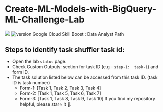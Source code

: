 # Create-ML-Models-with-BigQuery-ML-Challenge-Lab
 ![](https://img.shields.io/circleci/project/github/badges/shields/master)  ![version](https://img.shields.io/badge/version-1.2-blue) 
Google Cloud Skill Boost : Data Analyst Path 


## Steps to identify task shuffler task id:
* Open the lab `status` page.
* Check Custom Outputs: section for task ID (e.g  - `step-1:  task-1`) and form ID.
* The task solution listed below can be accessed from this task ID. (task ID is task number)
    - Form-1: [Task 1, Task 2, Task 3, Task 4]
    - Form-2: [Task 1, Task 5, Task 6, Task 7]
    - Form-3: [Task 1, Task 8, Task 9, Task 10]
If you find my repository helpful, please star⭐ it 🌟.
